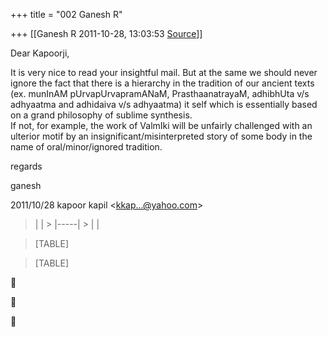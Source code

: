 +++
title = "002 Ganesh R"

+++
[[Ganesh R	2011-10-28, 13:03:53 [Source](https://groups.google.com/g/bvparishat/c/mp8xBdbNxhY)]]



Dear Kapoorji,  
  
It is very nice to read your insightful mail. But at the same we should never ignore the fact that there is a hierarchy in the tradition of our ancient texts (ex. munInAM pUrvapUrvapramANaM, PrasthaanatrayaM, adhibhUta v/s adhyaatma and adhidaiva v/s adhyaatma) it self which is essentially based on a grand philosophy of sublime synthesis.  
If not, for example, the work of ValmIki will be unfairly challenged with an ulterior motif by an insignificant/misinterpreted story of some body in the name of oral/minor/ignored tradition.  
  
regards  
  
ganesh  
  

2011/10/28 kapoor kapil \<[kkap...@yahoo.com]()\>  

> |     | > |-----| > |     |

> [TABLE]

> [TABLE]







